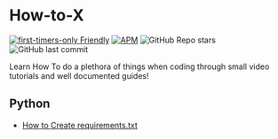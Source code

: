 # How-to-X

[![first-timers-only Friendly](https://img.shields.io/badge/first--timers--only-friendly-blue.svg)](https://www.firsttimersonly.com/)
[![APM](https://img.shields.io/apm/l/M?style=plastic)](/LICENSE)
![GitHub Repo stars](https://img.shields.io/github/stars/kshgr/How-to-X)
![GitHub last commit](https://img.shields.io/github/last-commit/kshgr/How-to-X)

Learn How To do a plethora of things when coding through small video tutorials and well documented guides!

## Python

- [How to Create requirements.txt](https://github.com/kshgr/How-to-X/tree/main/Create%20requirements.txt)
